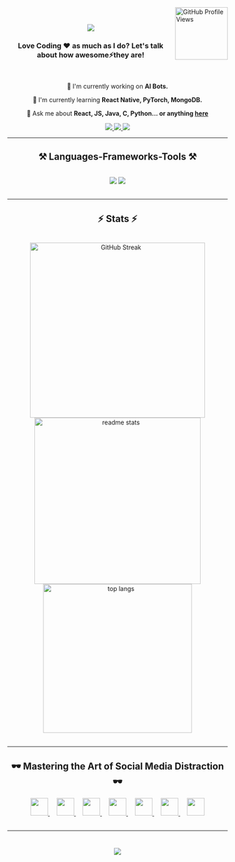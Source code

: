 <img align="right" src="https://komarev.com/ghpvc/?username=anuragjain-git&style=for-the-badge" alt="GitHub Profile Views" width="120">

<h1 align="center">
      <img src="https://readme-typing-svg.herokuapp.com/?font=Righteous&size=35&center=true&vCenter=true&width=500&height=70&duration=4000&lines=Hi+There!+👋;+I'm+Anurag+Jain!;" />
</h1>

<h3 align="center">Love Coding ❤️ as much as I do? Let's talk about how awesome⚡they are!</h3>

<br />

<div align="center">

🔭 I'm currently working on **AI Bots.**

🌱 I'm currently learning **React Native, PyTorch, MongoDB.**

💬 Ask me about **React, JS, Java, C, Python... or anything [here](https:://github.com/anuragjain-git/anuragjain-git/issues)**

</div>

<div align="center"> 
  <a href="mailto:itsanuragjain.03@gmail.com">
    <img src="https://img.shields.io/badge/Gmail-333333?style=for-the-badge&logo=gmail&logoColor=red" />
  </a>
  <a href="https://linkedin.com/in/anuragjain-in" target="_blank">
    <img src="https://img.shields.io/badge/LinkedIn-0077B5?style=for-the-badge&logo=linkedin&logoColor=white" target="_blank" />
  </a>
  <a href="https://anuragjain-git.github.io" target="_blank">
     <img src="https://img.shields.io/badge/Portfolio-FF5722?style=for-the-badge&logo=sqlite&logoColor=white" target="_blank" /> <!-- todoist, sqlite, safari, google-chrome are other good icon options -->
  </a>
</div>

<hr/>

<h2 align="center">⚒️ Languages-Frameworks-Tools ⚒️</h2>
<br/>
<div align="center">
    <img src="https://skillicons.dev/icons?i=react,bootstrap,html,css,vscode,github,git,r" />
    <img src="https://skillicons.dev/icons?i=nodejs,python,javascript,typescript,mongodb,c,java,mysql" /><br>
</div>

<br/>
<hr/>

<h2 align="center">⚡ Stats ⚡</h2>
<br>
<div align="center" style="text-align: center;">
  <a href="https://git.io/streak-stats"><img width="400" src="https://github-readme-streak-stats.herokuapp.com?user=anuragjain-git&theme=react&border_radius=10" alt="GitHub Streak" /></a>
  <img width="380" src="https://github-readme-stats.vercel.app/api?username=anuragjain-git&count_private=false&show_icons=true&theme=react&rank_icon=github&border_radius=10" alt="readme stats" />
  <br/>
  <img width="340" style="display: block; margin: 0 auto;" src="https://github-readme-stats.vercel.app/api/top-langs/?username=anuragjain-git&hide=HTML&langs_count=8&layout=compact&theme=react&border_radius=10&size_weight=0.5&count_weight=0.5&exclude_repo=github-readme-stats" alt="top langs" />
</div>

<br/>
<hr/>

<h2 align="center">🕶️ Mastering the Art of Social Media Distraction 🕶️</h2>
<div align="center">
  <a href="https://www.twitter.com/a_nuragjainn">
    <img src="https://cdn-icons-png.flaticon.com/512/3670/3670127.png" width="40">
  </a>&nbsp;&nbsp;&nbsp;
  <a href="https://www.instagram.com/a_nuragjain">
    <img src="https://cdn-icons-png.flaticon.com/512/3670/3670125.png" width="40">
  </a>&nbsp;&nbsp;&nbsp;
  <a href="https://www.t.me/a_nuragjain">
    <img src="https://cdn-icons-png.flaticon.com/512/906/906377.png" width="40">
  </a>&nbsp;&nbsp;&nbsp;
  <a href="#">
    <img src="https://cdn-icons-png.flaticon.com/512/4494/4494501.png" width="40">
  </a>&nbsp;&nbsp;&nbsp;
  <a href="https://discord.gg/g9EBZfYV">
    <img src="https://cdn-icons-png.flaticon.com/512/3670/3670157.png" width="40">
  </a>&nbsp;&nbsp;&nbsp;
  <a href="https://www.youtube.com/channel/UCCEd86oQN9DQcgespRrmT2A">
    <img src="https://cdn-icons-png.flaticon.com/512/3670/3670209.png" width="40">
  </a>&nbsp;&nbsp;&nbsp;
  <a href="https://linkedin.com/in/anuragjain-in">
    <img src="https://cdn-icons-png.flaticon.com/512/3670/3670236.png" width="40">
  </a>
</div>

<br/>
<hr/>

<h1 align="center">
      <img src="https://readme-typing-svg.herokuapp.com/?font=Righteous&size=35&center=true&vCenter=true&width=500&height=70&duration=4000&lines=Thanks+for+visiting!+✌;+I'm+always+down+to+collab+:-)" />
</h1>

<!-- FUN_FACT_PLACEHOLDER -->
